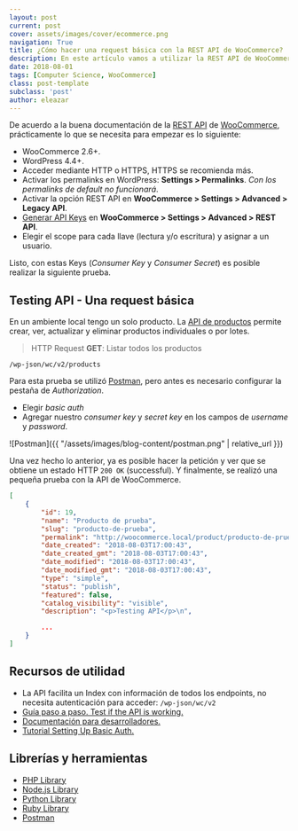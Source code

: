 ```yaml
---
layout: post
current: post
cover: assets/images/cover/ecommerce.png
navigation: True
title: ¿Cómo hacer una request básica con la REST API de WooCommerce?
description: En este artículo vamos a utilizar la REST API de WooCommerce 2.6 para obtener todos los productos en formato JSON.
date: 2018-08-01
tags: [Computer Science, WooCommerce]
class: post-template
subclass: 'post'
author: eleazar
---
```


De acuerdo a la buena documentación de la [REST API](https://docs.woocommerce.com/document/woocommerce-rest-api/) de [WooCommerce](https://woocommerce.com/), prácticamente lo que se necesita para empezar es lo siguiente:

- WooCommerce 2.6+.
- WordPress 4.4+.
- Acceder mediante HTTP o HTTPS, HTTPS se recomienda más.
- Activar los permalinks en WordPress: **Settings > Permalinks**. *Con los permalinks de default no funcionará*.
- Activar la opción REST API en **WooCommerce > Settings > Advanced > Legacy API**.
- [Generar API Keys](http://woocommerce.github.io/woocommerce-rest-api-docs/#rest-api-keys) en **WooCommerce > Settings > Advanced > REST API**.
- Elegir el scope para cada llave (lectura y/o escritura) y asignar a un usuario.

Listo, con estas Keys (_Consumer Key_ y _Consumer Secret_) es posible realizar la siguiente prueba.

## Testing API - Una request básica

En un ambiente local tengo un solo producto. La [API de productos](http://woocommerce.github.io/woocommerce-rest-api-docs/#product-properties) permite crear, ver, actualizar y eliminar productos individuales o por lotes.

> HTTP Request **GET**: Listar todos los productos

```
/wp-json/wc/v2/products
```

Para esta prueba se utilizó [Postman](https://www.getpostman.com/apps), pero antes es necesario configurar la pestaña de _Authorization_.

- Elegir _basic auth_
- Agregar nuestro _consumer key_ y _secret key_ en los campos de _username_ y _password_.

![Postman]({{ "/assets/images/blog-content/postman.png" | relative_url }})

Una vez hecho lo anterior, ya es posible hacer la petición y ver que se obtiene un estado HTTP `200 OK` (successful). Y finalmente, se realizó una pequeña prueba con la API de WooCommerce.

```json
[
    {
        "id": 19,
        "name": "Producto de prueba",
        "slug": "producto-de-prueba",
        "permalink": "http://woocommerce.local/product/producto-de-prueba/",
        "date_created": "2018-08-03T17:00:43",
        "date_created_gmt": "2018-08-03T17:00:43",
        "date_modified": "2018-08-03T17:00:43",
        "date_modified_gmt": "2018-08-03T17:00:43",
        "type": "simple",
        "status": "publish",
        "featured": false,
        "catalog_visibility": "visible",
        "description": "<p>Testing API</p>\n",

        ...
    }
]
```

## Recursos de utilidad

- La API facilita un Index con información de todos los endpoints, no necesita autenticación para acceder: `/wp-json/wc/v2`
- [Guía paso a paso. Test if the API is working.](https://github.com/woocommerce/woocommerce/wiki/Getting-started-with-the-REST-API)
- [Documentación para desarrolladores.](http://woocommerce.github.io/woocommerce-rest-api-docs/)
- [Tutorial Setting Up Basic Auth.](https://code.tutsplus.com/es/tutorials/wp-rest-api-setting-up-and-using-basic-authentication--cms-24762)

## Librerías y herramientas

- [PHP Library](https://github.com/woocommerce/wc-api-php)
- [Node.js Library](https://www.npmjs.com/package/woocommerce-api)
- [Python Library](https://pypi.python.org/pypi/WooCommerce)
- [Ruby Library](https://rubygems.org/gems/woocommerce_api)
- [Postman](https://www.getpostman.com/)

